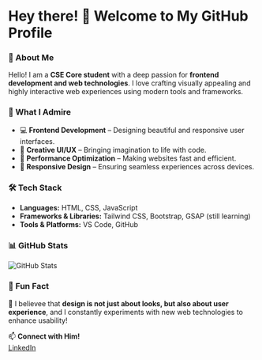 # Hey there! 👋 Welcome to My GitHub Profile

### 🌟 About Me
Hello! I am a **CSE Core student** with a deep passion for **frontend development and web technologies**. I love crafting visually appealing and highly interactive web experiences using modern tools and frameworks.

### 🎨 What I Admire
- 💻 **Frontend Development** – Designing beautiful and responsive user interfaces.
- 🎨 **Creative UI/UX** – Bringing imagination to life with code.
- 🚀 **Performance Optimization** – Making websites fast and efficient.
- 📱 **Responsive Design** – Ensuring seamless experiences across devices.

### 🛠️ Tech Stack
- **Languages:** HTML, CSS, JavaScript
- **Frameworks & Libraries:** Tailwind CSS, Bootstrap, GSAP (still learning)
- **Tools & Platforms:** VS Code, GitHub

### 📊 GitHub Stats
![GitHub Stats](https://github-readme-stats.vercel.app/api?username=YourFriendGitHubUsername&show_icons=true&theme=react)

### 🎯 Fun Fact
🎨 I believee that **design is not just about looks, but also about user experience**, and I constantly experiments with new web technologies to enhance usability!

📫 **Connect with Him!**  
[LinkedIn](https://www.linkedin.com/in/meet-katlana-a3b808330)
